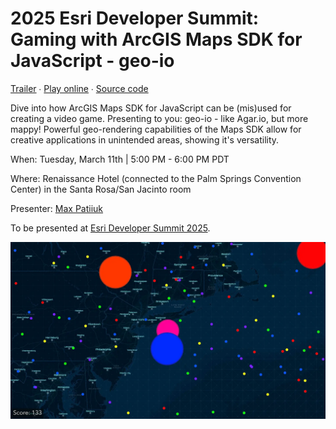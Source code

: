 # 2025 Esri Developer Summit: Gaming with ArcGIS Maps SDK for JavaScript - geo-io

[Trailer](https://www.youtube.com/watch?v=Vp-_1FW4nd0) ∙
[Play online](https://maxpatiiuk.github.io/geo-io/) ∙
[Source code](https://github.com/maxpatiiuk/geo-io)

Dive into how ArcGIS Maps SDK for JavaScript can be (mis)used for creating a
video game. Presenting to you: geo-io - like Agar.io, but more mappy! Powerful
geo-rendering capabilities of the Maps SDK allow for creative applications in
unintended areas, showing it's versatility.

When: Tuesday, March 11th | 5:00 PM - 6:00 PM PDT

Where: Renaissance Hotel (connected to the Palm Springs Convention Center) in
the Santa Rosa/San Jacinto room

Presenter: [Max Patiiuk](https://github.com/maxpatiiuk)

To be presented at
[Esri Developer Summit 2025](https://www.esri.com/en-us/about/events/devtech/overview).

[![](https://github.com/maxpatiiuk/geo-io/raw/main/docs/screenshot.webp)](https://www.youtube.com/watch?v=Vp-_1FW4nd0)
